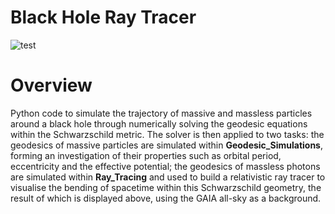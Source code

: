 # Black Hole Ray Tracer

![test](https://github.com/user-attachments/assets/4c177129-9ff2-4d36-80c2-9b69b154cc1d)


# Overview

Python code to simulate the trajectory of massive and massless particles around a black hole through numerically solving the geodesic equations within the Schwarzschild metric. The solver is then applied to two tasks: the geodesics of massive particles are simulated within **Geodesic_Simulations**, forming an investigation of their properties such as orbital period, eccentricity and the effective potential; the geodesics of massless photons are simulated within **Ray_Tracing** and used to build a relativistic ray tracer to visualise the bending of spacetime within this Schwarzschild geometry, the result of which is displayed above, using the GAIA all-sky as a background.
